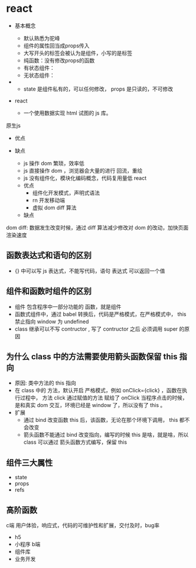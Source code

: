 # react
- 基本概念
  - 默认熟悉为驼峰
  - 组件的属性回当成props传入
  - 大写开头的标签会被认为是组件，小写的是标签
  - 纯函数：没有修改props的函数
  - 有状态组件：
  - 无状态组件：
-
  - state 是组件私有的，可以任何修改， props 是只读的，不可修改

- react
  - 一个使用数据实现 html 试图的 js 库。


原生js
- 优点

- 缺点
  - js 操作 dom 繁琐，效率低
  - js 直接操作 dom ，浏览器会大量的进行 回流，重绘
  - js 没有组件化，模块化编码概念，代码复用量低
react
  - 优点
    - 组件化开发模式，声明式语法
    - rn 开发移动端
    - 虚拟 dom diff 算法
  - 缺点

dom diff: 数据发生改变时候，通过 diff 算法减少修改对 dom 的改动，加快页面渲染速度

## 函数表达式和语句的区别
- {} 中可以写 js 表达式，不能写代码，语句
表达式 可以返回一个值

## 组件和函数时组件的区别
- 组件 包含程序中一部分功能的 函数，就是组件
- 函数式组件中，通过 babel 转换后，代码是严格模式，在严格模式中， this 禁止指向 window 为 undefined
- class 继承可以不写 contructor , 写了 contructor 之后 必须调用 super 的原因

## 为什么 class 中的方法需要使用箭头函数保留 this 指向
- 原因: 类中方法的 this 指向
- 在 class 中的 方法，默认开启 严格模式，例如 onClick={click} ，函数在执行过程中， 方法 click 通过赋值的方法 赋给了 onClick 当程序点击的时候，是和真实 dom 交互，环境已经是 window 了，所以没有了 this 。
- 扩展
  - 通过 bind 改变函数 this 后，该函数，无论在那个环境下调用， this 都不会改变
  - 箭头函数不能通过 bind 改变指向，编写的时候 this 是啥，就是啥，所以 class 可以通过 箭头函数方式编写，保留 this

## 组件三大属性
- state
- props
- refs

## 高阶函数

c端 用户体验，响应式，代码的可维护性和扩展，交付及时，bug率
  - h5
  - 小程序
b端
  - 组件库
  - 业务开发
